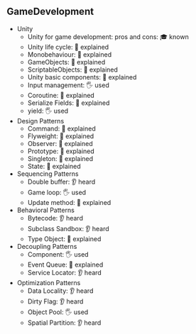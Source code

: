 ## GameDevelopment

- Unity
  - Unity for game development: pros and cons: 🎓 known
  - Unity life cycle: 🙋 explained
  - Monobehaviour: 🙋 explained
  - GameObjects: 🙋 explained
  - ScriptableObjects: 🙋 explained
  - Unity basic components: 🙋 explained
  - Input management: 🖐️ used
  - Coroutine: 🙋 explained
  - Serialize Fields: 🙋 explained
  - yield: 🖐️ used
- Design Patterns
  - Command: 🙋 explained
  - Flyweight: 🙋 explained
  - Observer: 🙋 explained
  - Prototype: 🙋 explained
  - Singleton: 🙋 explained
  - State: 🙋 explained
- Sequencing Patterns
  - Double buffer: 👂 heard
  - Game loop: 🖐️ used
  - Update method: 🙋 explained
- Behavioral Patterns
  - Bytecode: 👂 heard
  - Subclass Sandbox: 👂 heard
  - Type Object: 🙋 explained
- Decoupling Patterns
  - Component: 🖐️ used
  - Event Queue: 🙋 explained
  - Service Locator: 👂 heard
- Optimization Patterns
  - Data Locality: 👂 heard
  - Dirty Flag: 👂 heard
  - Object Pool: 🖐️ used
  - Spatial Partition: 👂 heard